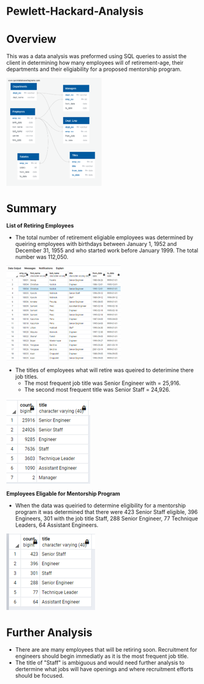 # Pewlett-Hackard-Analysis

# Overview
This was a data analysis was preformed using SQL queries to assist the client in determining how many employees will of retirement-age, their departments and their eligiability for a proposed mentorship program. 

<img src = "Images/EmployeeDB.png" width="250">


# Summary
**List of Retiring Employees**
- The total number of retirement eligiable employees was determined by queiring employees with birthdays between January 1, 1952 and December 31, 1955 and who started work before January 1999. The total number was 112,050.

<img src = "Images/retiring_employees.PNG" width="300">


- The titles of employees what will retire was queired to deterimine there job titles. 
    - The most frequent job title was Senior Engineer with = 25,916.
    - The second most frequent title was Senior Staff = 24,926.
   

![Retirement Titles Count](Images/retiring_titles_count.png)

**Employees Eligable for Mentorship Program**

- When the data was queiried to determine eligibility for a mentorship program it was determined that there were 423 Senior Staff eligible, 396 Engineers, 301 with the job title Staff, 288 Senior Engineer, 77 Technique Leaders, 64 Assistant Engineers. 


![Employees eligible for Mentorship Program](Images/mentor_eligibity_count.PNG)


# Further Analysis
- There are are many employees that will be retiring soon. Recruitment for engineers should begin immediatly as it is the most frequent job title.
- The title of "Staff" is ambiguous and would need further analysis to dertermine what jobs will have openings and where recruitment efforts should be focused. 

